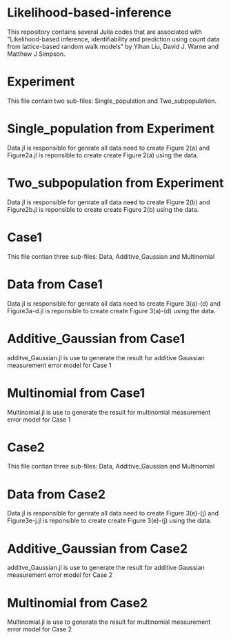 # Likelihood-based-inference
 This repository contains several Julia codes that are associated with "Likelihood-based inference, identifiability and prediction using count data from lattice-based random walk models" by Yihan Liu, David J. Warne and Matthew J Simpson.

# Experiment
 This file contain two sub-files: Single_population and Two_subpopulation.
# Single_population from Experiment
 Data.jl is responsible for genrate all data need to create Figure 2(a) and Figure2a.jl is reponsible to create create Figure 2(a) using the data.
# Two_subpopulation from Experiment
 Data.jl is responsible for genrate all data need to create Figure 2(b) and Figure2b.jl is reponsible to create create Figure 2(b) using the data.
# Case1
 This file contian three sub-files: Data, Additive_Gaussian and Multinomial
# Data from Case1
 Data.jl is responsible for genrate all data need to create Figure 3(a)-(d) and Figure3a-d.jl is reponsible to create create Figure 3(a)-(d) using the data.
# Additive_Gaussian from Case1
 additve_Gaussian.jl is use to generate the result for additive Gaussian measurement error model for Case 1
# Multinomial from Case1
 Multinomial.jl is use to generate the result for multinomial measurement error model for Case 1
# Case2
 This file contian three sub-files: Data, Additive_Gaussian and Multinomial
# Data from Case2
 Data.jl is responsible for genrate all data need to create Figure 3(e)-(j) and Figure3e-j.jl is reponsible to create create Figure 3(e)-(j) using the data.
# Additive_Gaussian from Case2
 additve_Gaussian.jl is use to generate the result for additive Gaussian measurement error model for Case 2
# Multinomial from Case2
 Multinomial.jl is use to generate the result for multinomial measurement error model for Case 2
